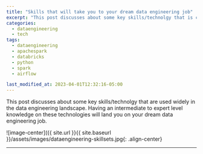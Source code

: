 ```yaml
---
title: "Skills that will take you to your dream data engineering job"
excerpt: "This post discusses about some key skills/technolgy that is common in the data engineering landscape now.Having a intermediate to expert level knowledge on these technologies will land you to your dream data engineering jobs"
categories:
  - dataengineering
  - tech
tags:
  - dataengineering
  - apachespark
  - databricks
  - python
  - spark
  - airflow

last_modified_at: 2023-04-01T12:32:16-05:00
---
```

This post discusses about some key skills/technolgy that are used widely in the data engineering landscape. Having an intermediate to expert level knowledge on these technologies will land you on your dream data engineering job.


![image-center]({{ site.url }}{{ site.baseurl }}/assets/images/dataengineering-skillsets.jpg{: .align-center}

---